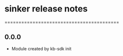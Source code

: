 # sinker release notes
=========================================

0.0.0
-----
* Module created by kb-sdk init
